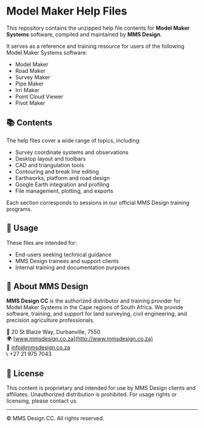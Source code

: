 # Model Maker Help Files

This repository contains the unzipped help file contents for **Model Maker Systems** software, compiled and maintained by **MMS Design**.

It serves as a reference and training resource for users of the following Model Maker Systems software:

- Model Maker  
- Road Maker  
- Survey Maker  
- Pipe Maker  
- Irri Maker  
- Point Cloud Viewer  
- Pivot Maker

## 📚 Contents

The help files cover a wide range of topics, including:

- Survey coordinate systems and observations
- Desktop layout and toolbars
- CAD and triangulation tools
- Contouring and break line editing
- Earthworks, platform and road design
- Google Earth integration and profiling
- File management, plotting, and exports

Each section corresponds to sessions in our official MMS Design training programs.

## 🔧 Usage

These files are intended for:

- End-users seeking technical guidance
- MMS Design trainees and support clients
- Internal training and documentation purposes

## 🏢 About MMS Design

**MMS Design CC** is the authorized distributor and training provider for Model Maker Systems in the Cape regions of South Africa. We provide software, training, and support for land surveying, civil engineering, and precision agriculture professionals.

📍 20 St Blaize Way, Durbanville, 7550  
🌍 [www.mmsdesign.co.za](http://www.mmsdesign.co.za)  
📧 info@mmsdesign.co.za  
📞 +27 21 975 7043  

## 📄 License

This content is proprietary and intended for use by MMS Design clients and affiliates. Unauthorized distribution is prohibited. For usage rights or licensing, please contact us.

---

© MMS Design CC. All rights reserved.
